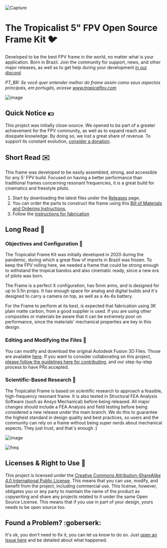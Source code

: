 
![Capture](https://github.com/tropicalfpv/the-tropicalist/assets/11741656/fde5a074-dd45-4e2b-919b-b77e2e7adf29)

# The Tropicalist 5" FPV Open Source Frame Kit :bird:
Developed to be the best FPV frame in the world, no matter what is your application. Born in Brazil. Join the community for support, news, and other major releases, as well as to get help during your development [in our discord][7].

*PT_BR: Se você quer entender melhor do frame assim como seus aspectos principais, em portugês, acesse www.tropicalfpv.com*

![image](https://github.com/tropicalfpv/the-tropicalist/assets/11741656/14a35e72-26ee-4668-b1be-4415758d7662)

## Quick Notice :dollar:
This project was initially close-source. We opened to be part of a greater achievement for the FPV community, as well as to expand reach and dissipate knowledge. By doing so, we lost a great share of revenue. To support its constant evolution, [consider a donation][1].

## Short Read :envelope:
This frame was developed to be easily assembled, strong, and accessible for any 5' FPV build. Focused on having a better performance than traditional frames concerning resonant frequencies, it is a great build for cinematics and freestyle pilots. 
1. Start by downloading the latest files under the [Releases][5] page,
2. You can order the parts to construct the frame using this [Bill of Materials and Ordering Instructions][6],
3. Follow the [instructions for fabrication][4]

## Long Read :book:

### Objectives and Configuration :dart:
The Tropicalist Frame Kit was initially developed in 2020 during the pandemic, during which a great flow of imports in Brazil was frozen. To keep the FPV rolling here, we needed a frame that could be strong enough to withstand the tropical bandos and also cinematic ready, since a new era of pilots was born.

The Frame is a perfect X configuration, has 5mm arms, and is designed for up to 5.1in props. It has enough space for analog and digital builds and it's designed to carry a camera on top, as well as a 4s-6s battery.

For the Frame to perform at its best, is expected that fabrication using 3K plain matte carbon, from a good supplier is used. If you are using other composites or materials be aware that it can be extremely poor on performance, since the materials' mechanical properties are key in this design.

### Editing and Modifying the Files :rocket:
You can modify and download the original Autodesk Fusion 3D Files. Those are available [here][8]. If you want to consider collaborating on this project, [please follow the guidelines here for contributing][2], and our step-by-step process to have PRs accepted.

### Scientific-Based Research :microscope:
The Tropicalist Frame is based on scientific research to approach a feasible, high-frequency resonant frame. It is also tested in Structural FEA Analysis Software (such as Ansys Mechanical) before being released. All major changes should include a FEA Analysis and field testing before being considered a new release under the main branch. We do this to guarantee the highest standard in design quality and best practices, so users and the community can rely on a frame without being super nerds about mechanical aspects. They just trust, and that´s enough :)


![image](https://github.com/tropicalfpv/the-tropicalist/assets/11741656/d73079ae-d6aa-4338-b9e1-28eed744b4c6)

![freq](https://github.com/tropicalfpv/the-tropicalist/assets/11741656/cd58d24f-dc39-41fb-ac40-a158bf34ed25)


## Licenses & Right to Use :closed_lock_with_key:
This project is licensed under the [Creative Commons Attribution-ShareAlike 4.0 International Public License][3]. This means that you can use, modify, and benefit from the project, including commercial use. This license, however, obligates you or any party to maintain the name of the product as copywriting and share any projects related to it under the same Open Source License. This means that if you use in part of your design, yours needs to be open source too.

## Found a Problem? :goberserk:
It's ok, you don't need to fix it, you can let us know to do so. Just [open an Issue here][9] and be detailed about what happened. 

[1]: https://patreon.com/TropicalFPV
[2]: https://github.com/tropicalfpv/the-tropicalist/blob/main/GUIDELINES.md
[3]: https://github.com/tropicalfpv/the-tropicalist/blob/main/LICENSE
[4]: https://github.com/tropicalfpv/the-tropicalist/blob/main/ASSEMBLY.md
[5]: https://github.com/tropicalfpv/the-tropicalist/releases
[6]: https://github.com/tropicalfpv/the-tropicalist/blob/main/BOM.md
[7]: https://discord.gg/JvUaVDHNnM
[8]: https://github.com/tropicalfpv/the-tropicalist/tree/main/Project/Fusion%203D%20Files
[9]: https://github.com/tropicalfpv/the-tropicalist/issues/new
